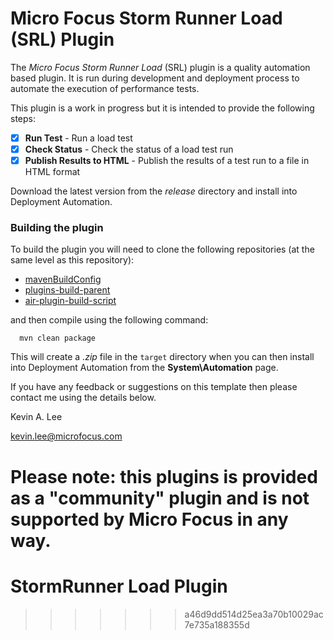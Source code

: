 # Micro Focus Storm Runner Load (SRL) Plugin

The _Micro Focus Storm Runner Load_ (SRL) plugin is a quality automation based plugin. 
It is run during development and deployment process to automate the execution of performance tests.

This plugin is a work in progress but it is intended to provide the following steps:

* [x] **Run Test** - Run a load test
* [x] **Check Status** - Check the status of a load test run
* [x] **Publish Results to HTML** - Publish the results of a test run to a file in HTML format

Download the latest version from the _release_ directory and install into Deployment Automation.

### Building the plugin

To build the plugin you will need to clone the following repositories (at the same level as this repository):

 - [mavenBuildConfig](https://github.com/sda-community-plugins/mavenBuildConfig)
 - [plugins-build-parent](https://github.com/sda-community-plugins/plugins-build-parent)
 - [air-plugin-build-script](https://github.com/sda-community-plugins/air-plugin-build-script)
 
 and then compile using the following command:
 ```
   mvn clean package
 ```  

This will create a _.zip_ file in the `target` directory when you can then install into Deployment Automation
from the **System\Automation** page.

If you have any feedback or suggestions on this template then please contact me using the details below.

Kevin A. Lee

kevin.lee@microfocus.com

**Please note: this plugins is provided as a "community" plugin and is not supported by Micro Focus in any way**.
=======
# StormRunner Load Plugin
>>>>>>> a46d9dd514d25ea3a70b10029ac7e735a188355d
